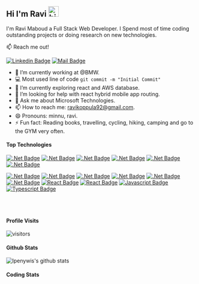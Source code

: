## Hi I'm Ravi <img src="https://user-images.githubusercontent.com/1303154/88677602-1635ba80-d120-11ea-84d8-d263ba5fc3c0.gif" width="28px" height="28px" alt="hi">

I'm Ravi Maboud a Full Stack Web Developer. I Spend most of time coding outstanding projects or doing research on new technologies.

:mailbox: Reach me out!

  [![Linkedin Badge](https://img.shields.io/badge/-LinkedIn-0e76a8?style=flat&labelColor=0e76a8&logo=linkedin&logoColor=white)](https://www.linkedin.com/in/ravi-koppula-873817a9)   [![Mail Badge](https://img.shields.io/badge/-Gmail-c0392b?style=flat&labelColor=c0392b&logo=gmail&logoColor=white)](mailto:ravikoppula92@gmail.com)

<!-- TODO: Add last video link -->

- 🔭 I’m currently working at @BMW.
- :computer: Most used line of code `git commit -m "Initial Commit"`
- 🌱 I’m currently exploring react and AWS database.
- 🤔 I’m looking for help with react hybrid mobile app routing.
- 💬 Ask me about Microsoft Technologies.
- 📫 How to reach me: ravikoppula92@gmail.com.
- 😄 Pronouns: minnu, ravi.
- ⚡ Fun fact: Reading books, travelling, cycling, hiking, camping and go to the GYM very often.

#### Top Technologies

<!-- TODO: Make technologies links takes you to repositories -->

[![.Net Badge](https://img.shields.io/badge/-.NetCore-61DBFB?style=for-the-badge&labelColor=black&logo=react&logoColor=61DBFB)](#) 
[![.Net Badge](https://img.shields.io/badge/-ASP.NETMVC-61DBFB?style=for-the-badge&labelColor=black&logo=react&logoColor=61DBFB)](#) 
[![.Net Badge](https://img.shields.io/badge/-RestAPI-61DBFB?style=for-the-badge&labelColor=black&logo=react&logoColor=61DBFB)](#)
[![.Net Badge](https://img.shields.io/badge/-SQL-61DBFB?style=for-the-badge&labelColor=black&logo=react&logoColor=61DBFB)](#)
[![.Net Badge](https://img.shields.io/badge/-Postgresql-61DBFB?style=for-the-badge&labelColor=black&logo=react&logoColor=61DBFB)](#)
[![.Net Badge](https://img.shields.io/badge/-AzureDB-61DBFB?style=for-the-badge&labelColor=black&logo=react&logoColor=61DBFB)](#)

[![.Net Badge](https://img.shields.io/badge/-WebServices-61DBFB?style=for-the-badge&labelColor=black&logo=react&logoColor=61DBFB)](#)
[![.Net Badge](https://img.shields.io/badge/-Bootstrap-61DBFB?style=for-the-badge&labelColor=black&logo=react&logoColor=61DBFB)](#)
[![.Net Badge](https://img.shields.io/badge/-JQuery-61DBFB?style=for-the-badge&labelColor=black&logo=react&logoColor=61DBFB)](#)
[![.Net Badge](https://img.shields.io/badge/-AJax-61DBFB?style=for-the-badge&labelColor=black&logo=react&logoColor=61DBFB)](#)
[![.Net Badge](https://img.shields.io/badge/-SSRSReports-61DBFB?style=for-the-badge&labelColor=black&logo=react&logoColor=61DBFB)](#)
[![.Net Badge](https://img.shields.io/badge/-RDLCReports-61DBFB?style=for-the-badge&labelColor=black&logo=react&logoColor=61DBFB)](#)
[![React Badge](https://img.shields.io/badge/-React-61DBFB?style=for-the-badge&labelColor=black&logo=angular&logoColor=61DBFB)](#)
[![React Badge](https://img.shields.io/badge/-React-61DBFB?style=for-the-badge&labelColor=black&logo=react&logoColor=61DBFB)](#) 
[![Javascript Badge](https://img.shields.io/badge/-Javascript-F0DB4F?style=for-the-badge&labelColor=black&logo=javascript&logoColor=F0DB4F)](#)
[![Typescript Badge](https://img.shields.io/badge/-Typescript-007acc?style=for-the-badge&labelColor=black&logo=typescript&logoColor=007acc)](#) 
 
<br />
<br />

#### Profile Visits 

![visitors](https://visitor-badge.glitch.me/badge?page_id=ipenywis.ipenywis)


#### Github Stats

![Ipenywis's github stats](https://github-readme-stats.vercel.app/api?username=ravikoppula&count_private=true&theme=tokyonight&hide=contribs,prs)



#### Coding Stats

<!--START_SECTION:waka-->
<!-- ```text
TypeScript   15 hrs 41 mins  ████████████████████▓░░░░   82.29 % 
HTML         1 hr 50 mins    ██▒░░░░░░░░░░░░░░░░░░░░░░   09.61 % 
Markdown     1 hr 27 mins    ██░░░░░░░░░░░░░░░░░░░░░░░   07.63 % 
Other        2 mins          ░░░░░░░░░░░░░░░░░░░░░░░░░   00.25 % 
YAML         2 mins          ░░░░░░░░░░░░░░░░░░░░░░░░░   00.19 % 
``` -->
<!--END_SECTION:waka-->




